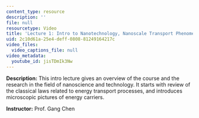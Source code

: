 ```yaml
---
content_type: resource
description: ''
file: null
resourcetype: Video
title: 'Lecture 1: Intro to Nanotechnology, Nanoscale Transport Phenomena'
uid: 2c10d61a-25e4-deff-0808-81249164217c
video_files:
  video_captions_file: null
video_metadata:
  youtube_id: jisTDmIk3Nw
---
```


**Description:** This intro lecture gives an overview of the course and the research in the field of nanoscience and technology. It starts with review of the classical laws related to energy transport processes, and introduces microscopic pictures of energy carriers.

**Instructor:** Prof. Gang Chen